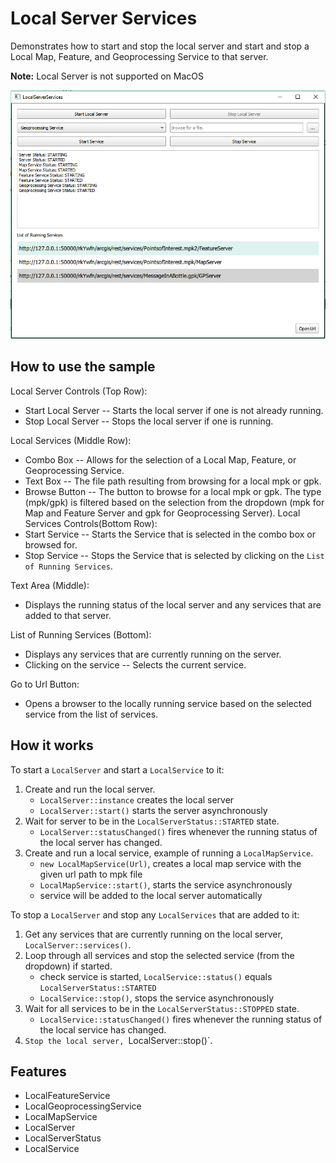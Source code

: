 # Local Server Services

Demonstrates how to start and stop the local server and start and stop a Local Map, Feature, and Geoprocessing Service to that server.

**Note:** Local Server is not supported on MacOS

![](LocalServerServices.png)

## How to use the sample

Local Server Controls (Top Row):
*   Start Local Server -- Starts the local server if one is not already running.
*   Stop Local Server --  Stops the local server if one is running.

Local Services (Middle Row):
*   Combo Box -- Allows for the selection of a Local Map, Feature, or Geoprocessing Service.
*   Text Box -- The file path resulting from browsing for a local mpk or gpk.
*   Browse Button -- The button to browse for a local mpk or gpk. The type (mpk/gpk) is filtered based on the selection from the dropdown (mpk for Map and Feature Server and gpk for Geoprocessing Server). 
Local Services Controls(Bottom Row):
*   Start Service -- Starts the Service that is selected in the combo box or browsed for.
*   Stop Service --  Stops the Service that is selected by clicking on the `List of Running Services`.

Text Area (Middle):
* Displays the running status of the local server and any services that are added to that server.

List of Running Services (Bottom):
*   Displays any services that are currently running on the server.
*   Clicking on the service -- Selects the current service.

Go to Url Button:
*   Opens a browser to the locally running service based on the selected service from the list of services.

## How it works

To start a `LocalServer` and start a `LocalService` to it:

1. Create and run the local server.
    * `LocalServer::instance` creates the local server
    * `LocalServer::start()` starts the server asynchronously
2. Wait for server to be in the  `LocalServerStatus::STARTED` state.
    * `LocalServer::statusChanged()` fires whenever the running status of the local server has changed.
3. Create and run a local service, example of running a `LocalMapService`.
    * `new LocalMapService(Url)`, creates a local map service with the given url path to mpk file
    * `LocalMapService::start()`, starts the service asynchronously
    * service will be added to the local server automatically


To stop a `LocalServer` and stop any `LocalServices` that are added to it:


1. Get any services that are currently running on the local server, `LocalServer::services()`.
2. Loop through all services and stop the selected service (from the dropdown) if started.
    * check service is started, `LocalService::status()` equals `LocalServerStatus::STARTED`
    * `LocalService::stop()`, stops the service asynchronously
3. Wait for all services to be in the `LocalServerStatus::STOPPED` state.
    * `LocalService::statusChanged()` fires whenever the running status of the local service has changed.
4. `Stop the local server, `LocalServer::stop()`.


## Features


* LocalFeatureService
* LocalGeoprocessingService
* LocalMapService
* LocalServer
* LocalServerStatus
* LocalService
